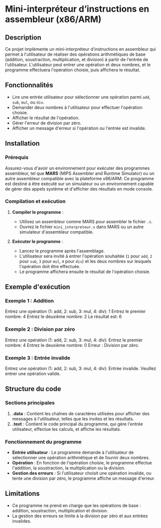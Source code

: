 # Mini-interpréteur d’instructions en assembleur (x86/ARM)

## Description

Ce projet implémente un mini-interpréteur d’instructions en assembleur qui permet à l'utilisateur de réaliser des opérations arithmétiques de base (addition, soustraction, multiplication, et division) à partir de l'entrée de l'utilisateur. L'utilisateur peut entrer une opération et deux nombres, et le programme effectuera l'opération choisie, puis affichera le résultat.

## Fonctionnalités

- Lire une entrée utilisateur pour sélectionner une opération parmi `add`, `sub`, `mul`, ou `div`.
- Demander deux nombres à l'utilisateur pour effectuer l'opération choisie.
- Afficher le résultat de l'opération.
- Gérer l'erreur de division par zéro.
- Afficher un message d'erreur si l'opération ou l'entrée est invalide.

## Installation

### Prérequis

Assurez-vous d'avoir un environnement pour exécuter des programmes assembleur, tel que **MARS** (MIPS Assembler and Runtime Simulator) ou un autre assembleur compatible avec la plateforme x86/ARM. Ce programme est destiné à être exécuté sur un simulateur ou un environnement capable de gérer des appels système et d'afficher des résultats en mode console.

### Compilation et exécution

1. **Compiler le programme** :
   - Utilisez un assembleur comme MARS pour assembler le fichier `.s`.
   - Ouvrez le fichier `mini_interpreteur.s` dans MARS ou un autre simulateur d'assembleur compatible.

2. **Exécuter le programme** :
   - Lancez le programme après l'assemblage.
   - L'utilisateur sera invité à entrer l'opération souhaitée (`1` pour `add`, `2` pour `sub`, `3` pour `mul`, `4` pour `div`) et les deux nombres sur lesquels l'opération doit être effectuée.
   - Le programme affichera ensuite le résultat de l'opération choisie.

## Exemple d'exécution

### Exemple 1 : Addition
Entrez une opération (1: add, 2: sub, 3: mul, 4: div): 1
Entrez le premier nombre: 4 
Entrez le deuxième nombre: 2 
Le résultat est: 6


### Exemple 2 : Division par zéro
Entrez une opération (1: add, 2: sub, 3: mul, 4: div): 
Entrez le premier nombre: 4 
Entrez le deuxième nombre: 0 
Erreur : Division par zéro.


### Exemple 3 : Entrée invalide
Entrez une opération (1: add, 2: sub, 3: mul, 4: div): 
Entrée invalide. 
Veuillez entrer une opération valide.



## Structure du code

### Sections principales

1. **.data** : Contient les chaînes de caractères utilisées pour afficher des messages à l'utilisateur, telles que les invites et les résultats.
2. **.text** : Contient le code principal du programme, qui gère l'entrée utilisateur, effectue les calculs, et affiche les résultats.

### Fonctionnement du programme

- **Entrée utilisateur** : Le programme demande à l'utilisateur de sélectionner une opération arithmétique et de fournir deux nombres.
- **Opération** : En fonction de l'opération choisie, le programme effectue l'addition, la soustraction, la multiplication ou la division.
- **Gestion des erreurs** : Si l'utilisateur choisit une opération invalide, ou tente une division par zéro, le programme affiche un message d'erreur.

## Limitations

- Ce programme ne prend en charge que les opérations de base : addition, soustraction, multiplication et division.
- La gestion des erreurs se limite à la division par zéro et aux entrées invalides.

